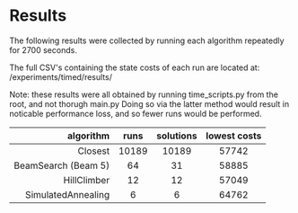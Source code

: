 # Results

The following results were collected by running each algorithm repeatedly for 2700 seconds.

The full CSV's containing the state costs of each run are located at: /experiments/timed/results/

Note: these results were all obtained by running time_scripts.py from the root, and not thorugh main.py
Doing so via the latter method would result in noticable performance loss, and so fewer runs would be performed.

| algorithm           | runs     | solutions | lowest costs |
| -----------------:  | :------: | :-------: | :----------: |
| Closest             | 10189    | 10189     | 57742        |
| BeamSearch (Beam 5) | 64       | 31        | 58885        |
| HillClimber         | 12       | 12        | 57049        |
| SimulatedAnnealing  | 6        | 6         | 64762        |
